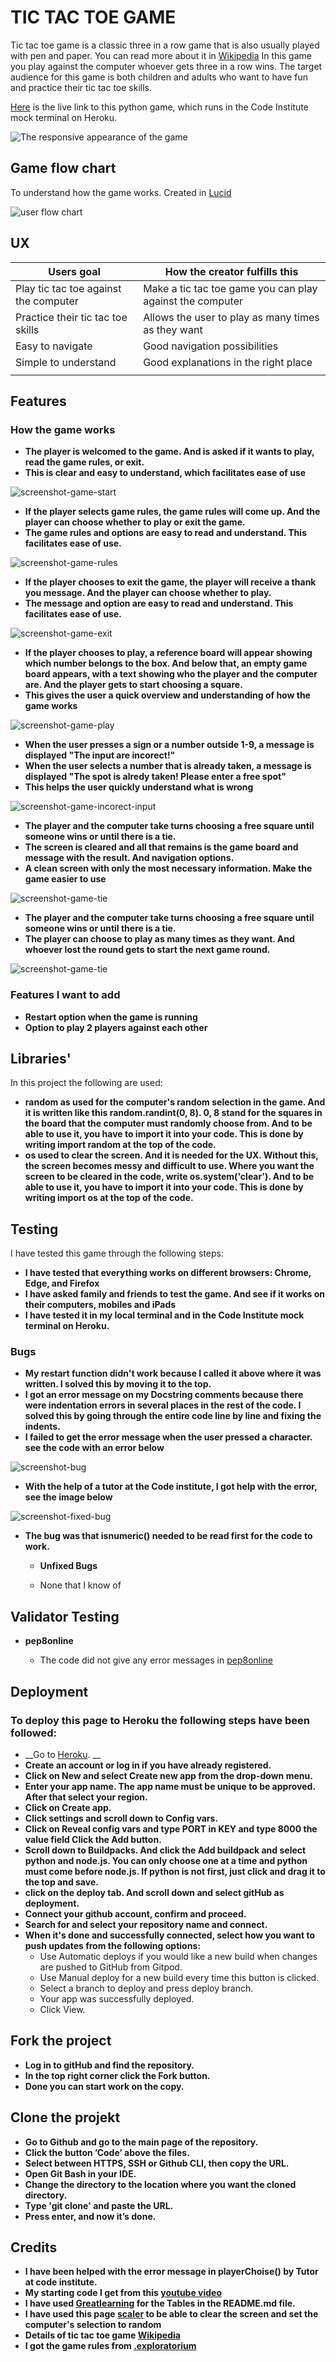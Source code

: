 # TIC TAC TOE GAME

Tic tac toe game is a classic three in a row game that is also usually played with pen and paper.
You can read more about it in [Wikipedia](https://en.wikipedia.org/wiki/Tic-tac-toe)
In this game you play against the computer whoever gets three in a row wins. The target audience for this game is both children and adults who want to have fun and practice their tic tac toe skills. 

[Here](https://tic-tac-toe-game-python.herokuapp.com/?fbclid=IwAR3vCA1AoyU9nDad_jioKuAjqZCTV-8yYd-x1KAHFBb_rFpIQXLTJNcUSK0) is the live link to this python game, which runs in the Code Institute mock terminal on Heroku.

![The responsive appearance of the game](assets/screenshot-amiresponsive.jpg)

## Game flow chart

To understand how the game works. Created in [Lucid](https://lucid.app/lucidchart/eb289532-1f80-4e71-8b0f-16fa9bfdbac1/edit?invitationId=inv_bd327f40-8cdc-449b-bb8e-2e85c2ac9540&page=0_0#)

![user flow chart](assets/screenshot-userflow.jpg)

## UX 

| Users goal | How the creator fulfills this
----|----
Play tic tac toe against the computer | Make a tic tac toe game you can play against the computer |
Practice their tic tac toe skills | Allows the user to play as many times as they want
Easy to navigate | Good navigation possibilities
Simple to understand | Good explanations in the right place 
| |

## Features

### How the game works

- __The player is welcomed to the game. And is asked if it wants to play, read the game rules, or exit.__
- __This is clear and easy to understand, which facilitates ease of use__

![screenshot-game-start](assets/screenshot-game-start.jpg)

- __If the player selects game rules, the game rules will come up. And the player can choose whether to play or exit the game.__
- __The game rules and options are easy to read and understand. This facilitates ease of use.__

![screenshot-game-rules](assets/screenshot-game-rules.jpg)

- __If the player chooses to exit the game, the player will receive a thank you message. And the player can choose whether to play.__
- __The message and option are easy to read and understand. This facilitates ease of use.__

![screenshot-game-exit](assets/screenshot-game-exit.jpg)

- __If the player chooses to play, a reference board will appear showing which number belongs to the box. And below that, an empty game board appears, with a text showing who the player and the computer are. And the player gets to start choosing a square.__
- __This gives the user a quick overview and understanding of how the game works__

![screenshot-game-play](assets/screenshot-game-playe.jpg)

- __When the user presses a sign or a number outside 1-9, a message is displayed "The input are incorect!"__
- __When the user selects a number that is already taken, a message is displayed "The spot is alredy taken! Please enter a free spot"__
- __This helps the user quickly understand what is wrong__

![screenshot-game-incorect-input](assets/screenshot-game-incorect-input.jpg)

- __The player and the computer take turns choosing a free square until someone wins or until there is a tie.__
- __The screen is cleared and all that remains is the game board and message with the result. And navigation options.__
- __A clean screen with only the most necessary information. Make the game easier to use__

![screenshot-game-tie](assets/screenshot-game-tie.jpg)

- __The player and the computer take turns choosing a free square until someone wins or until there is a tie.__
- __The player can choose to play as many times as they want. And whoever lost the round gets to start the next game round.__

![screenshot-game-tie](assets/screenshot-game-win.jpg)

### Features I want to add

- __Restart option when the game is running__
- __Option to play 2 players against each other__

## Libraries'

In this project the following are used:

- __random as used for the computer's random selection in the game. And it is written like this random.randint(0, 8). 0, 8 stand for the squares in the board that the computer must randomly choose from. And to be able to use it, you have to import it into your code. This is done by writing import random at the top of the code.__
- __os used to clear the screen. And it is needed for the UX. Without this, the screen becomes messy and difficult to use. Where you want the screen to be cleared in the code, write os.system('clear'). And to be able to use it, you have to import it into your code. This is done by writing import os at the top of the code.__


## Testing

I have tested this game through the following steps:

- __I have tested that everything works on different browsers: Chrome, Edge, and Firefox__
- __I have asked family and friends to test the game. And see if it works on their computers, mobiles and iPads__
- __I have tested it in my local terminal and in the  Code Institute mock terminal on Heroku.__

### Bugs

- __My restart function didn't work because I called it above where it was written. I solved this by moving it to the top.__
- __I got an error message on my Docstring comments because there were indentation errors in several places in the rest of the code. I solved this by going through the entire code line by line and fixing the indents.__
- __I failed to get the error message when the user pressed a character. see the code with an error below__
  
![screenshot-bug](assets/screenshot-bug.jpg)
  
- __With the help of a tutor at the Code institute, I got help with the error, see the image below__

![screenshot-fixed-bug](assets/screenshot-fixed-bug.jpg)

- __The bug was that isnumeric() needed to be read first for the code to work.__


  
  - __Unfixed Bugs__

  - None that I know of

## Validator Testing

- __pep8online__

  - The code did not give any error messages in [pep8online](http://pep8online.com/checkresult)

## Deployment

### To deploy this page to Heroku the following steps have been followed:

- __Go to [Heroku](https://dashboard.heroku.com/apps/sandwiche/deploy/github). __
- __Create an account or log in if you have already registered.__
- __Click on New and select Create new app from the drop-down menu.__
- __Enter your app name. The app name must be unique to be approved. After that select your region.__
- __Click on Create app.__
- __Click settings and scroll down to Config vars.__
- __Click on Reveal config vars and type PORT in KEY and type 8000 the value field Click the Add button.__
- __Scroll down to Buildpacks. And click the Add buildpack and select python and node.js. You can only choose one at a time and python must come before node.js. If python is not first, just click and drag it to the top and save.__
- __click on the deploy tab. And scroll down and select gitHub as deployment.__
- __Connect your github account, confirm and proceed.__
- __Search for and select your repository name and connect.__
- __When it's done and successfully connected, select how you want to push updates from the following options:__
  - Use Automatic deploys if you would like a new build when changes are pushed to GitHub from Gitpod.
  - Use Manual deploy for a new build every time this button is clicked.
  - Select a branch to deploy and press deploy branch.
  - Your app was successfully deployed.
  - Click View.

## Fork the project

- __Log in to gitHub and find the repository.__
- __In the top right corner click the Fork button.__
- __Done you can start work on the copy.__

## Clone the projekt

- __Go to Github and go to the main page of the repository.__
- __Click the button ’Code’ above the files.__
- __Select between HTTPS, SSH or Github CLI, then copy the URL.__
- __Open Git Bash in your IDE.__
- __Change the directory to the location where you want the cloned directory.__
- __Type 'git clone' and paste the URL.__
- __Press enter, and now it’s done.__

## Credits

- __I have been helped with the error message in playerChoise() by Tutor at code institute.__
- __My starting code I get from this [youtube video](https://www.youtube.com/watch?v=dK6gJw4-NCo)__
- __I have used [Greatlearning](https://www.mygreatlearning.com/blog/readme-file/)  for the Tables in the README.md file.__
- __I have used this page [scaler](https://www.scaler.com/topics/random-function-in-python/) to be able to clear the screen and set the computer's selection to random__
- __Details of tic tac toe game [Wikipedia](https://en.wikipedia.org/wiki/Tic-tac-toe)__
- __I got the game rules from [.exploratorium](https://www.exploratorium.edu/brain_explorer/tictactoe.html)__





















